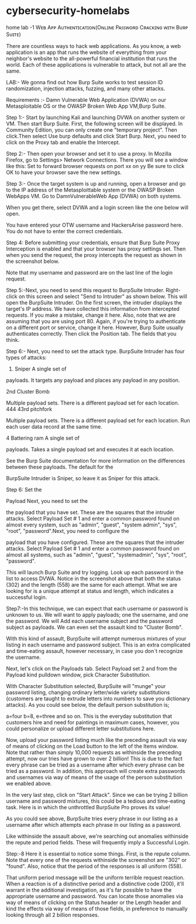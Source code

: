 # cybersecurity-homelabs
home lab -1
Wᴇʙ Aᴘᴘ Aᴜᴛʜᴇɴᴛɪᴄᴀᴛɪᴏɴ(Oɴʟɪɴᴇ Pᴀꜱꜱᴡᴏʀᴅ Cʀᴀᴄᴋɪɴɢ ᴡɪᴛʜ Bᴜʀᴘ Sᴜɪᴛᴇ)



There are countless ways to hack web applications. As you know, a web application is an app that runs the website of everything from your neighbor's website to the all-powerful financial institution that runs the world. Each of these applications is vulnerable to attack, but not all are the same.



LAB:- We gonna find out how Burp Suite works to test  session ID randomization, injection attacks, fuzzing, and many other attacks.



Requirements :- Damn Vulnerable Web Application (DVWA) on our Metasploitable OS or the OWASP Broken Web App VM,Burp Suite.



Step 1:- Start by launching Kali and launching DVWA on another system or VM. Then start Burp Suite. First, the following screen will be displayed. In Community Edition, you can only create one "temporary project". Then click.Then select Use burp defaults and click Start Burp. Next, you need to click on the Proxy tab and enable the Intercept.



Step 2:- Then open your browser and set it to use a proxy. In Mozilla Firefox, go to Settings> Network Connections. There you will see a window like this: Set to forward browser requests on port xx on yy Be sure to click OK to have your browser save the new settings.



Step 3:-  Once the target system is up and running,  open a browser and go to the IP address of the Metasploittable system or the OWASP Broken WebApps VM. Go to DamnVulnerableWeb App (DVWA) on both systems. 

 When you get there, select DVWA and a login screen like the one below will open. 

 You have entered your OTW username and HackersArise password here. You do not have to enter the correct credentials.



Step 4: Before submitting your credentials, ensure that Burp Suite Proxy Interception is enabled and that your browser has proxy settings set. Then when you send the request, the proxy intercepts the request as shown in the screenshot below. 

 Note that my username and password are on the last line of the login request. 



Step 5:-Next, you need to send this request to BurpSuite Intruder. Right-click on this screen and select "Send to Intruder" as shown below. This will open the BurpSuite Intruder. On the first screen, the intruder displays the target's IP address. We have collected this information from intercepted requests. If you make a mistake, change it here. Also, note that we are assuming that you are using port 80. Again, if you're trying to authenticate on a different port or service, change it here. However, Burp Suite usually authenticates correctly. Then click the Position tab. The fields that you think.



Step 6:- Next, you need to set the attack type. BurpSuite Intruder has four types of attacks: 

1. Sniper A single set of 

 payloads. It targets any payload and places any payload in any position. 

2nd Cluster Bomb 

 Multiple payload sets. There is a different payload set for each location. 444 43rd pitchfork 

 Multiple payload sets. There is a different payload set for each location. Run each user data record at the same time. 

4 Battering ram A single set of 

 payloads. Takes a single payload set and executes it at each location. 

 See the Burp Suite documentation for more information on the differences between these payloads. The default for the 

 BurpSuite Intruder is Sniper, so leave it as Sniper for this attack. 

 Step 6: Set the  

 Payload Next, you need to set the 

 the payload that you have set. These are the squares that the intruder attacks. Select Payload Set # 1 and enter a common password found on almost every system, such as "admin", "guest", "system admin", "sys", "root", "password".Next, you need to configure the 

 payload that you have configured. These are the squares that the intruder attacks. Select Payload Set # 1 and enter a common password found on almost all systems, such as "admin", "guest", "systemadmin", "sys", "root", "password". 

 This will launch Burp Suite and try logging. Look up each password in the list to access DVWA. Notice in the screenshot above that both the status (302) and the length (558) are the same for each attempt. What we are looking for is a unique attempt at status and length, which indicates a successful login.



Step7:-In this technique, we can expect that each username or password is unknown to us. We will want to apply payloads; one the username, and one the password. We will Add each username subject and the password subject as payloads. We can even set the assault kind to "Cluster Bomb". 

 With this kind of assault, BurpSuite will attempt numerous mixtures of your listing in each username and password subject. This is an extra complicated and time-eating assault, however necessary, in case you don`t recognize the username. 

 Next, let's click on the Payloads tab. Select Payload set 2 and from the Payload kind pulldown window, pick Character Substitution. 

 With Character Substitution selected, BurpSuite will "munge" your password listing, changing ordinary letter/wide variety substitutions (customers are taught to extrude letters into numbers to save you dictionary attacks). As you could see below, the default person substitution is; 

 a=four b=8, e=three and so on. This is the everyday substitution that customers hire and need for paintings in maximum cases, however, you could personalize or upload different letter substitutions here.

Now, upload your password listing much like the preceding assault via way of means of clicking on the Load button to the left of the Items window. Note that rather than simply 10,000 requests as withinside the preceding attempt, now our tries have grown to over 2 billion! This is due to the fact every phrase can be tried as a username after which every phrase can be tried as a password. In addition, this approach will create extra passwords and usernames via way of means of the usage of the person substitution we enabled above. 

 In the very last step, click on "Start Attack". Since we can be trying 2 billion username and password mixtures, this could be a tedious and time-eating task. Here is in which the unthrottled BurpSuite Pro proves its value! 

 As you could see above, BurpSuite tries every phrase in our listing as a username after which attempts each phrase in our listing as a password. 

 Like withinside the assault above, we're searching out anomalies withinside the repute and period fields. These will frequently imply a Successful Login. 

 



Step:-8 Here it is essential to notice some things. First, is the repute column. Note that every one of the requests withinside the screenshot are "302" or "found". Also, notice that the period of the responses is all uniform (558). 

 That uniform period message will be the uniform terrible request reaction. When a reaction is of a distinctive period and a distinctive code (200), it'll warrant in the additional investigation, as it's far possible to have the appropriate username and password. You can locate those anomalies via way of means of clicking on the Status header or the Length header and kind the effects via way of means of those fields, in preference to manually looking through all 2 billion responses.
